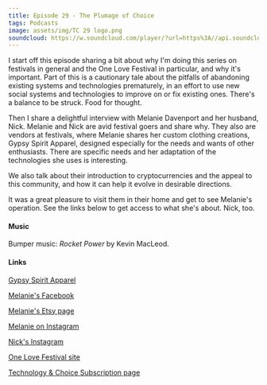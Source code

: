 ```yaml
---
title: Episode 29 - The Plumage of Choice
tags: Podcasts
image: assets/img/TC 29 logo.png
soundcloud: https://w.soundcloud.com/player/?url=https%3A//api.soundcloud.com/tracks/399707472
---
```

I start off this episode sharing a bit about why I'm doing this series on festivals in general and the One Love Festival in particular, and why it's important. Part of this is a cautionary tale about the pitfalls of abandoning existing systems and technologies prematurely, in an effort to use new social systems and technologies to improve on or fix existing ones. There's a balance to be struck. Food for thought.

Then I share a delightful interview with Melanie Davenport and her husband, Nick. Melanie and Nick are avid festival goers and share why. They also are vendors at festivals, where Melanie shares her custom clothing creations, Gypsy Spirit Apparel, designed especially for the needs and wants of other enthusiasts. There are specific needs and her adaptation of the technologies she uses is interesting. 

We also talk about their introduction to cryptocurrencies and the appeal to this community, and how it can help it evolve in desirable directions.

It was a great pleasure to visit them in their home and get to see Melanie's operation. See the links below to get access to what she's about. Nick, too.


#### Music

Bumper music: *Rocket Power* by Kevin MacLeod.

#### Links

[Gypsy Spirit Apparel](http://Gypsyspiritapparel.com)

[Melanie's Facebook](https://Facebook.com/gypsyspiritapparel/)

[Melanie's Etsy page](https://www.etsy.com/shop/gypsyspiritapparel)

[Melanie on Instagram](https://Instagram.com/gypsyspiritapparel/)

[Nick's Instagram](https://Instagram.com/mezza_morphic/)

[One Love Festival site](http://www.onelovefest.com/)

[Technology & Choice Subscription page](https://technologyandchoice.com/subscribe/)

